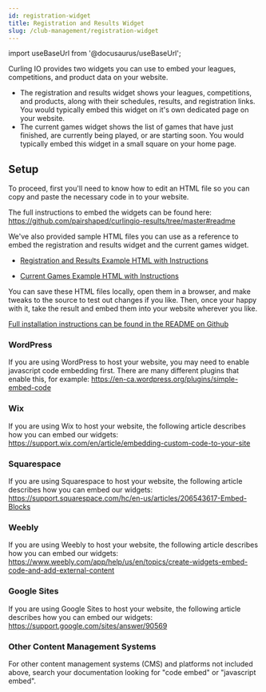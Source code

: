```yaml
---
id: registration-widget
title: Registration and Results Widget
slug: /club-management/registration-widget
---
```

import useBaseUrl from '@docusaurus/useBaseUrl';

Curling IO provides two widgets you can use to embed your leagues, competitions, and product data on your website.

* The registration and results widget shows your leagues, competitions, and products, along with their schedules, results, and registration links. You would typically embed this widget on it's own dedicated page on your website.
* The current games widget shows the list of games that have just finished, are currently being played, or are starting soon. You would typically embed this widget in a small square on your home page.

## Setup

To proceed, first you'll need to know how to edit an HTML file so you can copy and paste the necessary code in to your website.

The full instructions to embed the widgets can be found here:
https://github.com/pairshaped/curlingio-results/tree/master#readme

We've also provided sample HTML files you can use as a reference to embed the registration and results widget and the current games widget.

* [Registration and Results Example HTML with Instructions](https://github.com/pairshaped/curlingio-results/blob/master/example.html#L13-L54)

* [Current Games Example HTML with Instructions](https://github.com/pairshaped/curlingio-results/blob/master/current-games-example.html#L13-L36)

You can save these HTML files locally, open them in a browser, and make tweaks to the source to test out changes if you like. Then, once your happy with it, take the result and embed them into your website wherever you like.

[Full installation instructions can be found in the README on Github](https://github.com/pairshaped/curlingio-results)

### WordPress

If you are using WordPress to host your website, you may need to enable javascript code embedding first. There are many different plugins that enable this, for example: https://en-ca.wordpress.org/plugins/simple-embed-code

### Wix

If you are using Wix to host your website, the following article describes how you can embed our widgets: https://support.wix.com/en/article/embedding-custom-code-to-your-site

### Squarespace

If you are using Squarespace to host your website, the following article describes how you can embed our widgets: https://support.squarespace.com/hc/en-us/articles/206543617-Embed-Blocks

### Weebly

If you are using Weebly to host your website, the following article describes how you can embed our widgets: https://www.weebly.com/app/help/us/en/topics/create-widgets-embed-code-and-add-external-content

### Google Sites

If you are using Google Sites to host your website, the following article describes how you can embed our widgets: https://support.google.com/sites/answer/90569

### Other Content Management Systems

For other content management systems (CMS) and platforms not included above, search your documentation looking for "code embed" or "javascript embed".
